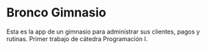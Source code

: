 # Bronco Gimnasio

Esta es la app de un gimnasio para administrar sus clientes, pagos y rutinas. Primer trabajo de cátedra Programación I.
